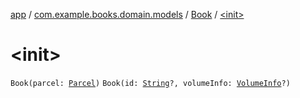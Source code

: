 [app](../../index.md) / [com.example.books.domain.models](../index.md) / [Book](index.md) / [&lt;init&gt;](./-init-.md)

# &lt;init&gt;

`Book(parcel: `[`Parcel`](https://developer.android.com/reference/android/os/Parcel.html)`)`
`Book(id: `[`String`](https://kotlinlang.org/api/latest/jvm/stdlib/kotlin/-string/index.html)`?, volumeInfo: `[`VolumeInfo`](../-volume-info/index.md)`?)`
